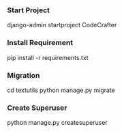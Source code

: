 ### Start Project
django-admin startproject CodeCrafter

### Install Requirement
pip install -r requirements.txt

### Migration
cd textutils python manage.py migrate

### Create Superuser
python manage.py createsuperuser
